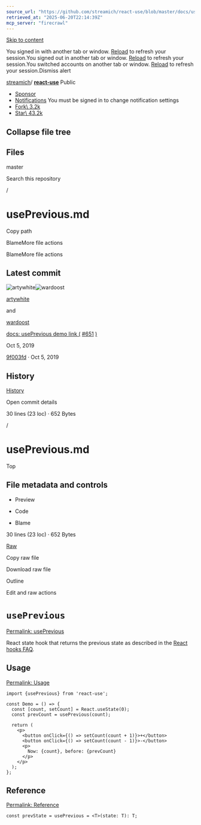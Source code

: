 ```yaml
---
source_url: "https://github.com/streamich/react-use/blob/master/docs/usePrevious.md"
retrieved_at: "2025-06-20T22:14:39Z"
mcp_server: "firecrawl"
---
```

[Skip to content](https://github.com/streamich/react-use/blob/master/docs/usePrevious.md#start-of-content)

You signed in with another tab or window. [Reload](https://github.com/streamich/react-use/blob/master/docs/usePrevious.md) to refresh your session.You signed out in another tab or window. [Reload](https://github.com/streamich/react-use/blob/master/docs/usePrevious.md) to refresh your session.You switched accounts on another tab or window. [Reload](https://github.com/streamich/react-use/blob/master/docs/usePrevious.md) to refresh your session.Dismiss alert

[streamich](https://github.com/streamich)/ **[react-use](https://github.com/streamich/react-use)** Public

- [Sponsor](https://github.com/sponsors/streamich)
- [Notifications](https://github.com/login?return_to=%2Fstreamich%2Freact-use) You must be signed in to change notification settings
- [Fork\\
3.2k](https://github.com/login?return_to=%2Fstreamich%2Freact-use)
- [Star\\
43.2k](https://github.com/login?return_to=%2Fstreamich%2Freact-use)


## Collapse file tree

## Files

master

Search this repository

/

# usePrevious.md

Copy path

BlameMore file actions

BlameMore file actions

## Latest commit

![artywhite](https://avatars.githubusercontent.com/u/26838137?v=4&size=40)![wardoost](https://avatars.githubusercontent.com/u/5230018?v=4&size=40)

[artywhite](https://github.com/streamich/react-use/commits?author=artywhite)

and

[wardoost](https://github.com/streamich/react-use/commits?author=wardoost)

[docs: usePrevious demo link (](https://github.com/streamich/react-use/commit/9f003fda1c44efe72834cf098878655ac862f36b) [#651](https://github.com/streamich/react-use/pull/651) [)](https://github.com/streamich/react-use/commit/9f003fda1c44efe72834cf098878655ac862f36b)

Oct 5, 2019

[9f003fd](https://github.com/streamich/react-use/commit/9f003fda1c44efe72834cf098878655ac862f36b) · Oct 5, 2019

## History

[History](https://github.com/streamich/react-use/commits/master/docs/usePrevious.md)

Open commit details

30 lines (23 loc) · 652 Bytes

/

# usePrevious.md

Top

## File metadata and controls

- Preview

- Code

- Blame


30 lines (23 loc) · 652 Bytes

[Raw](https://github.com/streamich/react-use/raw/refs/heads/master/docs/usePrevious.md)

Copy raw file

Download raw file

Outline

Edit and raw actions

# `usePrevious`

[Permalink: usePrevious](https://github.com/streamich/react-use/blob/master/docs/usePrevious.md#useprevious)

React state hook that returns the previous state as described in the [React hooks FAQ](https://reactjs.org/docs/hooks-faq.html#how-to-get-the-previous-props-or-state).

## Usage

[Permalink: Usage](https://github.com/streamich/react-use/blob/master/docs/usePrevious.md#usage)

```
import {usePrevious} from 'react-use';

const Demo = () => {
  const [count, setCount] = React.useState(0);
  const prevCount = usePrevious(count);

  return (
    <p>
      <button onClick={() => setCount(count + 1)}>+</button>
      <button onClick={() => setCount(count - 1)}>-</button>
      <p>
        Now: {count}, before: {prevCount}
      </p>
    </p>
  );
};
```

## Reference

[Permalink: Reference](https://github.com/streamich/react-use/blob/master/docs/usePrevious.md#reference)

```
const prevState = usePrevious = <T>(state: T): T;
